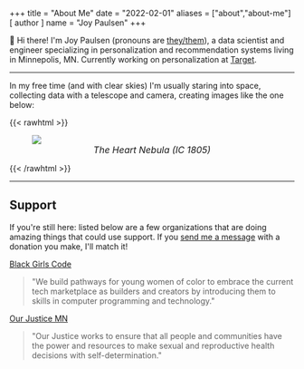 +++
title = "About Me"
date = "2022-02-01"
aliases = ["about","about-me"]
[ author ]
  name = "Joy Paulsen"
+++

👋 Hi there! I'm Joy Paulsen (pronouns are [they/them](https://pronoun.is/they/)), a data scientist and engineer specializing in personalization and recommendation systems living in Minnepolis, MN. Currently working on personalization at [Target](https://tech.target.com/).


---


In my free time (and with clear skies) I'm usually staring into space, collecting data with a telescope and camera, creating images like the one below:

<!-- ![The Heart Nebula (IC 1805)](/images/heart_nebula_hho.jpg "The Heart Nebula (IC 1805)") -->

{{< rawhtml >}}
<figure>
  <img src="/images/heart_nebula_hho.jpg" style="max-width: 500px">
  <figcaption style="text-align: center; font-style: italic; font-size: medium;">The Heart Nebula (IC 1805)</figcaption>
</figure>
{{< /rawhtml >}}

<!-- ---

## Meta

This site is built with [Hugo](https://gohugo.io/) and hosted with [Netlify](https://www.netlify.com/), both of which I highly recommend! You can always [peek at the code](https://github.com/joypauls/joypauls.dev) if you're bored :)
-->

---

## Support

If you're still here: listed below are a few organizations that are doing amazing things that could use support. If you [send me a message](/contact) with a donation you make, I'll match it!

[Black Girls Code](https://www.blackgirlscode.com/donate/)
> "We build pathways for young women of color to embrace the current tech marketplace as builders and creators by introducing them to skills in computer programming and technology."

[Our Justice MN](https://www.ourjustice.net/donate)
> "Our Justice works to ensure that all people and communities have the power and resources to make sexual and reproductive health decisions with self-determination." 



